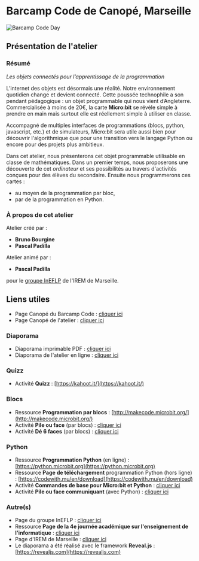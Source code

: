 # Barcamp Code de Canopé, Marseille

![Barcamp Code Day](https://www.reseau-canope.fr/fileadmin/user_upload/Academies-ateliers/DT_Provence-Alpes-Cote_d_Azur_PACA/Academie_Nice/Atelier_Canope_83_La_Garde/actualite_83/barcamp-actu.png)

## Présentation de l'atelier

### Résumé

*Les objets connectés pour l’apprentissage de la programmation*

L’internet des objets est désormais une réalité. Notre environnement quotidien change et devient connecté.
Cette poussée technophile a son pendant pédagogique : un objet programmable qui nous vient d’Angleterre.
Commercialisée à moins de 20€, la carte **Micro:bit** se révèle simple à prendre en main mais surtout elle
est réellement simple à utiliser en classe.

Accompagné de multiples interfaces de programmations (blocs, python, javascript, etc.) et de simulateurs,
Micro:bit sera utile aussi bien pour découvrir l'algorithmique que pour une transition vers le langage Python
ou encore pour des projets plus ambitieux.

Dans cet atelier, nous présenterons cet objet programmable utilisable en classe de mathématiques.
Dans un premier temps, nous proposerons une découverte de cet *ordinateur* et ses possibilités au travers
d'activités conçues pour des élèves du secondaire.
Ensuite nous programmerons ces cartes :
* au moyen de la programmation par bloc,
* par de la programmation en Python. 



### À propos de cet atelier



Atelier créé par :
* **Bruno Bourgine**
* **Pascal Padilla**

Atelier animé par :
* **Pascal Padilla**

pour le [groupe InEFLP](http://url.univ-irem.fr/ineflp) de l'IREM de Marseille.

## Liens utiles

* Page Canopé du Barcamp Code : [cliquer ici](https://www.reseau-canope.fr/academie-aix-marseille/atelier-canope-13-marseille/actualites/article/barcamp-code-une-journee-autour-de-la-programmation.html)
* Page Canopé de l'atelier : [cliquer ici](https://www.reseau-canope.fr/service/les-objets-connectes-pour-lapprentissage-de-la-programmation.html)

### Diaporama
* Diaporama imprimable PDF : [cliquer ici](build/res/diapo.pdf)
* Diaporama de l'atelier en ligne : [cliquer ici](https://iremlp.github.io/presentations/2019_besancon/build/)

### Quizz
* Activité **Quizz**  : [https://kahoot.it/](https://kahoot.it/)


### Blocs
* Ressource **Programmation par blocs** : [http://makecode.microbit.org/](http://makecode.microbit.org/)
* Activité **Pile ou face** (par blocs) : [cliquer ici](https://drive.google.com/file/d/1I26hvWDNMdSsOEUdp__-HuPW6REQ2eQX/view?usp=sharing)
* Activité **Dé 6 faces** (par blocs) : [cliquer ici](https://drive.google.com/file/d/1RaFdxhKV4TugNoISMbB2idE4zbOXrvk0/view?usp=sharing)

### Python
* Ressource **Programmation Python** (en ligne) : [https://python.microbit.org](https://python.microbit.org)
* Ressource **Page de téléchargement** programmation Python (hors ligne) : [https://codewith.mu/en/download](https://codewith.mu/en/download)
* Activité **Commandes de base pour Micro:bit et Python** : [cliquer ici](https://drive.google.com/file/d/13gZ1A4mo9YpgeW8Jf0wcdxZfohnQ8Je4/view?usp=sharing)
* Activité **Pile ou face communiquant** (avec Python) : [cliquer ici](https://drive.google.com/file/d/1wspRv0KypXVF9KvfRdfdCMM6NtaI07Mb/view?usp=sharing)

### Autre(s)
* Page du groupe InEFLP : [cliquer ici](http://url.univ-irem.fr/ineflp)
* Ressource **Page de la 4e journée académique sur l'enseignement de l'informatique** : [cliquer ici](http://info-am.irem.univ-mrs.fr/programme/)
* Page d'IREM de Marseille : [cliquer ici](https://irem.univ-amu.fr/)
* Le diaporama a été réalisé avec le framework **Reveal.js** :  [https://revealjs.com](https://revealjs.com)
